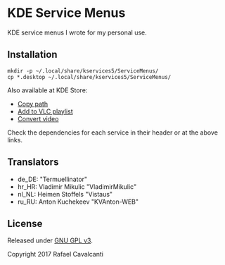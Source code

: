 # KDE Service Menus

KDE service menus I wrote for my personal use.


## Installation

```
mkdir -p ~/.local/share/kservices5/ServiceMenus/
cp *.desktop ~/.local/share/kservices5/ServiceMenus/
```

Also available at KDE Store:
* [Copy path](https://store.kde.org/p/1190998/)
* [Add to VLC playlist](https://store.kde.org/p/1192990/)
* [Convert video](https://store.kde.org/p/1332909/)

Check the dependencies for each service in their header or at the above links.


## Translators

* de_DE: "Termuellinator"
* hr_HR: Vladimir Mikulic "VladimirMikulic"
* nl_NL: Heimen Stoffels "Vistaus"
* ru_RU: Anton Kuchekeev "KVAnton-WEB"


## License

Released under [GNU GPL v3](LICENSE).

Copyright 2017 Rafael Cavalcanti
